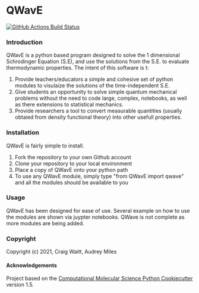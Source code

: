 QWavE
==============================
[//]: # (Badges)
[![GitHub Actions Build Status](https://github.com/cwaitt/qwave/workflows/CI/badge.svg)](https://github.com/cwaitt/qwave/actions?query=workflow%3ACI)

### Introduction

QWavE is a python based program designed to solve the 1 dimensional Schrodinger Equation (S.E), and use the solutions from the S.E. to evaluate thermodynamic properties. The intent of this software is t:

1) Provide teachers/educators a simple and cohesive set of python modules to visulaize the solutions of the time-independent S.E.
2) Give students an opportunity to solve simple quantum mechanical problems without the need to code large, complex, notebooks, as well as there extensions to statistical mechanics.
3) Provide researchers a tool to convert measurable quantities (usually obtaied from density functional theory) into other usefull properties.

### Installation
QWavE is fairly simple to install. 
1) Fork the repository to your own Github account
2) Clone your repository to your local environment
3) Place a copy of QWavE onto your python path
4) To use any QWavE module, simply type "from QWavE import qwave" and all the modules should be available to you

### Usage
QWavE has been designed for ease of use. Several example on how to use the modules are shown via juypter notebooks. QWave is not complete as more modules are being added.

### Copyright

Copyright (c) 2021, Craig Waitt, Audrey Miles


#### Acknowledgements
 
Project based on the 
[Computational Molecular Science Python Cookiecutter](https://github.com/molssi/cookiecutter-cms) version 1.5.
